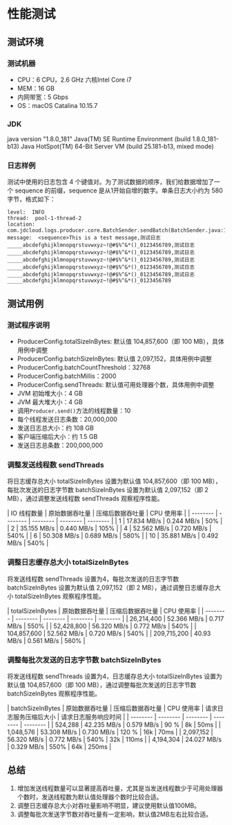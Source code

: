 # 性能测试

## 测试环境
### 测试机器
* CPU：6 CPU，2.6 GHz 六核Intel Core i7
* MEM：16 GB
* 内网带宽：5 Gbps
* OS：macOS Catalina 10.15.7

### JDK
java version "1.8.0_181"
Java(TM) SE Runtime Environment (build 1.8.0_181-b13)
Java HotSpot(TM) 64-Bit Server VM (build 25.181-b13, mixed mode)

### 日志样例
测试中使用的日志包含 4 个键值对。为了测试数据的顺序，我们给数据增加了一个 sequence 的前缀，sequence 是从1开始自增的数字。单条日志大小约为 580 字节，格式如下：
``` 
level:  INFO
thread:  pool-1-thread-2
location:  com.jdcloud.logs.producer.core.BatchSender.sendBatch(BatchSender.java:117)
message:  <sequence>This is a test message,测试日志_____abcdefghijklmnopqrstuvwxyz~!@#$%^&*()_0123456789,测试日志_____abcdefghijklmnopqrstuvwxyz~!@#$%^&*()_0123456789,测试日志_____abcdefghijklmnopqrstuvwxyz~!@#$%^&*()_0123456789,测试日志_____abcdefghijklmnopqrstuvwxyz~!@#$%^&*()_0123456789,测试日志_____abcdefghijklmnopqrstuvwxyz~!@#$%^&*()_0123456789,测试日志_____abcdefghijklmnopqrstuvwxyz~!@#$%^&*()_0123456789
```

## 测试用例

### 测试程序说明
* ProducerConfig.totalSizeInBytes: 默认值 104,857,600（即 100 MB），具体用例中调整
* ProducerConfig.batchSizeInBytes: 默认值 2,097,152，具体用例中调整
* ProducerConfig.batchCountThreshold：32768
* ProducerConfig.batchMillis：2000
* ProducerConfig.sendThreads: 默认值可用处理器个数，具体用例中调整
* JVM 初始堆大小：4 GB
* JVM 最大堆大小：4 GB
* 调用`Producer.send()`方法的线程数量：10
* 每个线程发送日志条数：20,000,000
* 发送日志总大小：约 108 GB
* 客户端压缩后大小：约 1.5 GB
* 发送日志总条数：200,000,000

### 调整发送线程数 sendThreads
将日志缓存总大小 totalSizeInBytes 设置为默认值 104,857,600（即 100 MB），每批次发送的日志字节数 batchSizeInBytes 设置为默认值 2,097,152（即 2 MB），通过调整发送线程数 sendThreads 观察程序性能。

| IO 线程数量 | 原始数据吞吐量 | 压缩后数据吞吐量 | CPU 使用率 |
| -------- | -------- | -------- | -------- | -------- |
| 1 | 17.834 MB/s | 0.244 MB/s | 50% |
| 2 | 35.155 MB/s | 0.440 MB/s | 105% |
| 4 | 52.562 MB/s | 0.720 MB/s | 540% |
| 6 | 50.308 MB/s | 0.689 MB/s | 580% |
| 10 | 35.881 MB/s | 0.492 MB/s | 540% |

### 调整日志缓存总大小 totalSizeInBytes
将发送线程数 sendThreads 设置为4，每批次发送的日志字节数 batchSizeInBytes 设置为默认值 2,097,152（即 2 MB），通过调整日志缓存总大小 totalSizeInBytes 观察程序性能。

| totalSizeInBytes | 原始数据吞吐量 | 压缩后数据吞吐量 | CPU 使用率 |
| -------- | -------- | -------- | -------- | -------- |
| 26,214,400 | 52.366 MB/s | 0.717 MB/s | 550% |
| 52,428,800 | 56.320 MB/s | 0.772 MB/s | 540% |
| 104,857,600 | 52.562 MB/s | 0.720 MB/s | 540% |
| 209,715,200 | 40.93 MB/s | 0.561 MB/s | 560% |

### 调整每批次发送的日志字节数 batchSizeInBytes
将发送线程数 sendThreads 设置为4，日志缓存总大小 totalSizeInBytes 设置为默认值 104,857,600（即 100 MB），通过调整每批次发送的日志字节数 batchSizeInBytes 观察程序性能。

| batchSizeInBytes | 原始数据吞吐量 | 压缩后数据吞吐量 | CPU 使用率 | 请求日志服务压缩后大小 | 请求日志服务响应时间 |
| -------- | -------- | -------- | -------- | -------- |
| 524,288 | 42.235 MB/s | 0.579 MB/s | 90 % | 8k | 50ms |
| 1,048,576 | 53.308 MB/s | 0.730 MB/s | 120 % | 16k | 70ms |
| 2,097,152 | 56.320 MB/s | 0.772 MB/s | 540% | 32k | 110ms |
| 4,194,304 | 24.027 MB/s | 0.329 MB/s | 550% | 64k | 250ms |

## 总结
1. 增加发送线程数量可以显著提高吞吐量，尤其是当发送线程数少于可用处理器个数时，发送线程数为默认值处理器个数时比较合适。
2. 调整日志缓存总大小对吞吐量影响不明显，建议使用默认值100MB。
3. 调整每批次发送字节数对吞吐量有一定影响，默认值2MB左右比较合适。